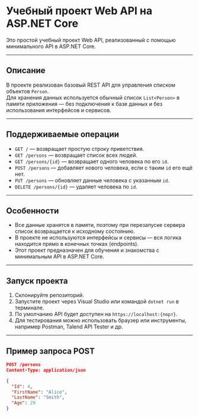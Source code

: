 # Учебный проект Web API на ASP.NET Core

Это простой учебный проект Web API, реализованный с помощью минимального API в ASP.NET Core.

---

## Описание

В проекте реализован базовый REST API для управления списком объектов `Person`.  
Для хранения данных используется обычный список `List<Person>` в памяти приложения — без подключения к базе данных и без использования интерфейсов и сервисов.

---

## Поддерживаемые операции

- `GET /` — возвращает простую строку приветствия.  
- `GET /persons` — возвращает список всех людей.  
- `GET /persons/{id}` — возвращает одного человека по его `id`.  
- `POST /persons` — добавляет нового человека, если с таким `id` его ещё нет.  
- `PUT /persons` — обновляет данные человека с указанным `id`.  
- `DELETE /persons/{id}` — удаляет человека по `id`.

---

## Особенности

- Все данные хранятся в памяти, поэтому при перезапуске сервера список возвращается к исходному состоянию.  
- В проекте не используются интерфейсы и сервисы — вся логика находится прямо в конечных точках (endpoints).  
- Этот проект предназначен для обучения и знакомства с минимальным API в ASP.NET Core.

---

## Запуск проекта

1. Склонируйте репозиторий.  
2. Запустите проект через Visual Studio или командой `dotnet run` в терминале.  
3. По умолчанию API будет доступен на `https://localhost:{порт}`.  
4. Для тестирования можно использовать браузер или инструменты, например Postman, Talend API Tester и др.

---

## Пример запроса POST

```json
POST /persons
Content-Type: application/json

{
  "Id": 4,
  "FirstName": "Alice",
  "LastName": "Smith",
  "Age": 29
}
